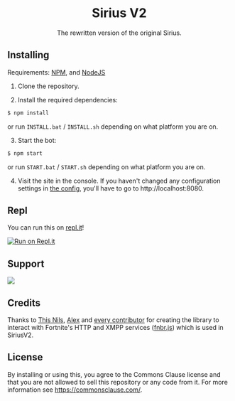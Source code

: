 <h1 align="center">Sirius V2</h1>
<p align="center">The rewritten version of the original Sirius.</p>

## Installing
Requirements: [NPM](https://npmjs.com/get-npm), and [NodeJS](https://nodejs.org)

1. Clone the repository.

2. Install the required dependencies:
```sh
$ npm install
```

or run `INSTALL.bat` / `INSTALL.sh` depending on what platform you are on.

3. Start the bot:

```sh
$ npm start
```

or run `START.bat` / `START.sh` depending on what platform you are on.

4. Visit the site in the console. If you haven't changed any configuration settings in [the config](https://github.com/Azlxy/SiriusV2/blob/main/config.js), you'll have to go to http://localhost:8080.

## Repl

You can run this on [repl.it](https://replit.com)!

[![Run on Repl.it](https://repl.it/badge/github/Azlxy/SiriusV2)](https://repl.it/github/Azlxy/SiriusV2)

## Support

<a href="https://discord.gg/euCKmjG9mj"><img src="https://discordapp.com/api/guilds/795062612025933896/widget.png?style=banner1"></a>

## Credits

Thanks to [This Nils](https://github.com/ThisNils), [Alex](https://github.com/alextusinean) and [every contributor](https://github.com/fnbrjs/fnbr.js/graphs/contributors) for creating the library to interact with Fortnite's HTTP and XMPP services ([fnbr.js](https://fnbr.js.org)) which is used in SiriusV2.

## License

By installing or using this, you agree to the Commons Clause license and that you are not allowed to sell this repository or any code from it. For more information see https://commonsclause.com/.
